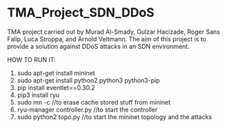 # TMA_Project_SDN_DDoS
TMA project carried out by Murad Al-Smady, Gulzar Hacizade, Roger Sans Falip, Luca Stroppa, and Arnold Veltmann. The aim of this project is to provide a solution against DDoS attacks in an SDN environment.


HOW TO RUN IT:
1. sudo apt-get install mininet
2. sudo apt-get install python2 python3 python3-pip
3. pip install eventlet==0.30.2
4. pip3 install ryu
5. sudo mn -c //to erase cache stored stuff from mininet
6. ryu-manager controller.py //to start the controller
7. sudo python2 topo.py //to start the mininet topology and the attacks


